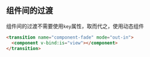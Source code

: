 
## 组件间的过渡
组件间的过渡不需要使用`key`属性，取而代之，使用动态组件
```html
<transition name="component-fade" mode="out-in">
  <component v-bind:is="view"></component>
</transition>
````